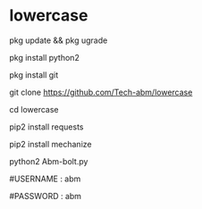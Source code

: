 # lowercase

pkg update && pkg ugrade

pkg install python2

pkg install git

git clone https://github.com/Tech-abm/lowercase

cd lowercase

pip2 install requests

pip2 install mechanize

python2 Abm-bolt.py

#USERNAME : abm

#PASSWORD : abm
